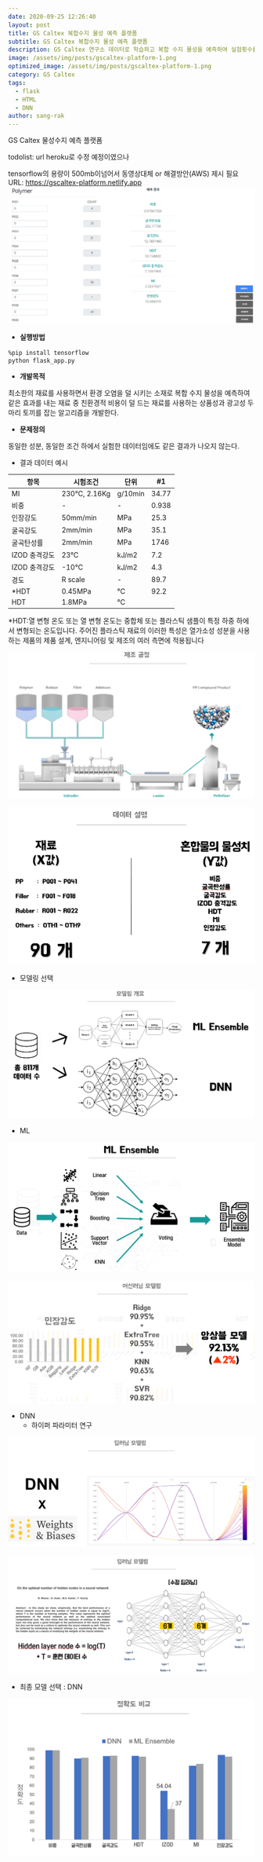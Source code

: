 ```yaml
---
date: 2020-09-25 12:26:40
layout: post
title: GS Caltex 복합수지 물성 예측 플랫폼
subtitle: GS Caltex 복합수지 물성 예측 플랫폼
description: GS Caltex 연구소 데이터로 학습하고 복합 수지 물성을 예측하여 실험횟수를 줄여줍니다.
image: /assets/img/posts/gscaltex-platform-1.png
optimized_image: /assets/img/posts/gscaltex-platform-1.png
category: GS Caltex
tags:
  - flask
  - HTML
  - DNN
author: sang-rak
---
```


GS Caltex 물성수지 예측 플랫폼

todolist: url heroku로 수정 예정이였으나

tensorflow의 용량이 500mb이넘어서 동영상대체 or 해결방안(AWS) 제시 필요
URL: <a> https://gscaltex-platform.netlify.app </a>
![gscaltex-platform-result](/assets/img/posts/gscaltex-platform-result.png)



- **실행방법**

```
%pip install tensorflow
python flask_app.py
```





- **개발목적**

최소한의 재료를 사용하면서 환경 오염을 덜 시키는 소재로 복합 수지 물성을 예측하여 같은 효과를 내는 재료 중 친환경적 비용이 덜 드는 재료를 사용하는 상품성과 광고성 두 마리 토끼를 잡는 알고리즘을 개발한다.



- **문제정의**

동일한 성분, 동일한 조건 하에서 실험한 데이터임에도 같은 결과가 나오지 않는다.



- 결과 데이터 예시

| 항목          | 시험조건     | 단위    | #1    |
| ------------- | ------------ | ------- | ----- |
| MI            | 230℃, 2.16Kg | g/10min | 34.77 |
| 비중          | -            | -       | 0.938 |
| 인장강도      | 50mm/min     | MPa     | 25.3  |
| 굴곡강도      | 2mm/min      | MPa     | 35.1  |
| 굴곡탄성률    | 2mm/min      | MPa     | 1746  |
| IZOD 충격강도 | 23℃          | kJ/m2   | 7.2   |
| IZOD 충격강도 | -10℃         | kJ/m2   | 4.3   |
| 경도          | R scale      | -       | 89.7  |
| *HDT          | 0.45MPa      | ℃       | 92.2  |
| HDT           | 1.8MPa       | ℃       |       |

*HDT:열 변형 온도 또는 열 변형 온도는 중합체 또는 플라스틱 샘플이 특정 하중 하에서 변형되는 온도입니다. 주어진 플라스틱 재료의 이러한 특성은 열가소성 성분을 사용하는 제품의 제품 설계, 엔지니어링 및 제조의 여러 측면에 적용됩니다

![image-20210615223519622](/assets/img/posts/2020-09-25-GScaltex-platform.assets/image-20210615223519622.png)

![image-20210615223614346](/assets/img/posts/2020-09-25-GScaltex-platform.assets/image-20210615223614346.png)



- 모델링 선택

![image-20210615224036858](/assets/img/posts/2020-09-25-GScaltex-platform.assets/image-20210615224036858.png)

- ML

![image-20210615224133034](/assets/img/posts/2020-09-25-GScaltex-platform.assets/image-20210615224133034.png)



![image-20210615224247888](/assets/img/posts/2020-09-25-GScaltex-platform.assets/image-20210615224247888.png)

- DNN
  - 하이퍼 파라미터 연구

![image-20210615223743992](/assets/img/posts/2020-09-25-GScaltex-platform.assets/image-20210615223743992.png)

![image-20210615223824813](/assets/img/posts/2020-09-25-GScaltex-platform.assets/image-20210615223824813.png)

- 최종 모델 선택 : DNN

![image-20210615224314941](/assets/img/posts/2020-09-25-GScaltex-platform.assets/image-20210615224314941.png)

